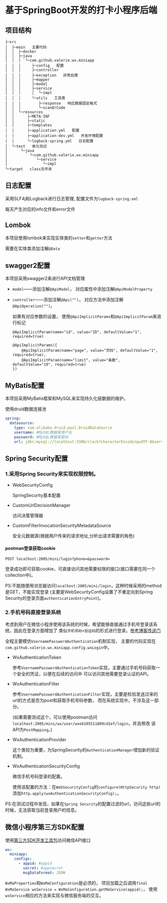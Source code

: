 # **基于SpringBoot开发的打卡小程序后端**

## 项目结构
```
├─src
│  ├─main   主要代码
│  │  ├─docker
│  │  ├─java
│  │  │  └─com.github.valerie.wx.miniapp
│  │  │     ├─config   配置
│  │  │     ├─controller
│  │  │     ├─exception   异常处理
│  │  │     ├─mapper
│  │  │     ├─model
│  │  │     ├─service
│  │  │     │  └─impl
│  │  │     └─utils   工具类
│  │  │        ├─response   响应数据固定格式
│  │  │        └─scanQrCode
│  │  └─resources
│  │      ├─META-INF
│  │      ├─static
│  │      ├─templates
│  │      ├─application.yml   配置
│  │      ├─application-dev.yml   开发环境配置
│  │      └─logback-spring.yml   日志配置
│  └─test   单元测试
│      └─java
│          └─com.github.valerie.wx.miniapp
│             └─service
│                └─impl
└─target   class文件夹
```

## 日志配置

采用SLF4j和Logback进行日志管理, 配置文件为`logback-spring.xml`

每天产生对应的info文件和error文件

## Lombok

本项目使用lombok来实现实体类的`setter`和`getter`方法

需要在实体类添加注解`@Data`

## swagger2配置

本项目采用swagger2来进行API文档管理

- `model`——添加注解`@ApiModel`， 对应属性中添加注解`@ApiModelProperty`
- `controller`——添加注解`@Api("")`， 对应方法中添加注解`@ApiOperation("")`。

  如果有对应参数的设置， 使用`@ApiImplicitParams`和`@ApiImplicitParam`来进行标记
  ```
  @ApiImplicitParam(name="id", value="ID", defaultValue="1", required=true)

  @ApiImplicitParams({
      @ApiImplicitParam(name="page", value="页码", defaultValue="1", required=true),
      @ApiImplicitParam(name="limit", value="条数", defaultValue="10", required=true)
  })
  ```

## MyBatis配置

本项目采用MyBatis框架和MySQL来实现持久化层数据的维护。

使用druid数据连接池

```yaml
spring:
  datasource:
    type: com.alibaba.druid.pool.DruidDataSource
    username: #MySQL数据库用户名
    password: #MySQL数据库密码
    url: jdbc:mysql://localhost:3306/clock?characterEncoding=UTF-8&serverTimezone=GMT%2B8
```

## Spring Security配置

### 1.采用Spring Security来实现权限控制。

- WebSecurityConfig 

  SpringSecurity基本配置
  
- CustomUrlDecisionManager 
  
  访问决策管理器
  
- CustomFilterInvocationSecurityMetadataSource 
  
  安全元数据源(根据用户传来的请求地址,分析出请求需要的角色)


#### postman登录获取cookie
```
POST localhost:2005/mini/login?phone=&password=
```
登录成功即可获取cookie，可直接访问其他需要权限的接口(接口需要在同一个collection中)。

PS:不能随便用浏览器访问`localhost:2005/mini/login`，这种时候采用的method是GET，不能实现登录
(主要是WebSecurityConfig设置了不重定向到Spring Security的登录页面`authenticationEntryPoint`)。

### 2.手机号码直接登录系统

考虑到用户在微信小程序使用该系统的时候，希望能够直接通过手机号登录该系统，因此在登录方面增加了
类似`手机号码+验证码`的形式进行登录。[参考博客传送门](https://blog.csdn.net/yuanlaijike/article/details/86164160)

全程主要模仿`UsernamePasswordAuthentication`机制实现，
主要的代码实现在`com.github.valerie.wx.miniapp.config.wxLogin`中。

- WxAuthenticationToken

  参考`UsernamePasswordAuthenticationToken`实现，主要通过手机号码获取一个安全的凭证，以便在后续的访问中
  可以访问其他需要登录认证的API。

- WxAuthenticationFilter

  参考`UsernamePasswordAuthenticationFilter`实现，主要是检验发送过来的url的方式是否为post和获取手机号码参数，
  而在系统实现中，不涉及这一部分。
  
  (如果需要测试这个，可以使用postman访问`localhost:2005/mini/wx/user/wxeb195511809cd1ef/login`，并且修改
  该API为`PostMapping`。)

- WxAuthenticationProvider

  这个类较为重要，为SpringSecurity的`AuthenticationManager`增加新的验证机制。

- WxAuthenticationSecurityConfig

  微信手机号码登录的配置。
  
  使用该配置的方法：在`WebSecurityConfig`的`configure(HttpSecurity http)`添加`http.apply(wxAuthenticationSecurityConfig);`。
  
PS:在测试过程中发现，如果在`Spring Security`的配置过滤的url，访问这些url的时候，无法获取当前登录用户的信息。


## 微信小程序第三方SDK配置

使用[第三方SDK开发工具包](https://gitee.com/binary/weixin-java-tools)访问微信API接口

```yaml
wx:
  miniapp:
    configs:
      - appid: #appid
        secret: #appsecret
        msgDataFormat: JSON
```

`WxMaProperties`和`WxMaConfiguration`是必须的， 
项目加载之后调用`final WxMaService wxService = WxMaConfiguration.getMaService(appid);`，
使用`wxService`相应的方法来实现与微信服务端的交互。

